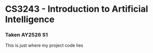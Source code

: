 # CS3243 - Introduction to Artificial Intelligence
### Taken AY2526 S1
This is just where my project code lies